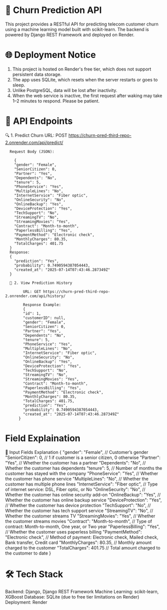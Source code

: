 # 🔁 Churn Prediction API
  This project provides a RESTful API for predicting telecom customer churn using a machine learning model built with scikit-learn. 
  The backend is powered by Django REST Framework and deployed on Render.
# 🌐 Deployment Notice
  1. This project is hosted on Render's free tier, which does not support persistent data storage.
  2. The app uses SQLite, which resets when the server restarts or goes to sleep.
  3. Unlike PostgreSQL, data will be lost after inactivity.
  4. When the web service is inactive, the first request after waking may take 1–2 minutes to respond. Please be patient.
# 🚀 API Endpoints
🔍 1. Predict Churn
      URL: POST https://churn-pred-third-repo-2.onrender.com/api/predict/
      
      Request Body (JSON):
      
        {
        "gender": "Female",
        "SeniorCitizen": 0,
        "Partner": "Yes",
        "Dependents": "No",
        "tenure": 5,
        "PhoneService": "Yes",
        "MultipleLines": "No",
        "InternetService": "Fiber optic",
        "OnlineSecurity": "No",
        "OnlineBackup": "Yes",
        "DeviceProtection": "Yes",
        "TechSupport": "No",
        "StreamingTV": "No",
        "StreamingMovies": "Yes",
        "Contract": "Month-to-month",
        "PaperlessBilling": "Yes",
        "PaymentMethod": "Electronic check",
        "MonthlyCharges": 80.35,
        "TotalCharges": 401.75
      }
      Response:
      {
        "prediction": "Yes",
        "probability": 0.7490594387054443,
        "created_at": "2025-07-14T07:43:46.287349Z"
      }
      
      📜 2. View Prediction History
      
            URL: GET https://churn-pred-third-repo-2.onrender.com/api/history/
      
            Response Example:
            {
            "id": 1,
            "customerID": null,
            "gender": "Female",
            "SeniorCitizen": 0,
            "Partner": "Yes",
            "Dependents": "No",
            "tenure": 5,
            "PhoneService": "Yes",
            "MultipleLines": "No",
            "InternetService": "Fiber optic",
            "OnlineSecurity": "No",
            "OnlineBackup": "Yes",
            "DeviceProtection": "Yes",
            "TechSupport": "No",
            "StreamingTV": "No",
            "StreamingMovies": "Yes",
            "Contract": "Month-to-month",
            "PaperlessBilling": "Yes",
            "PaymentMethod": "Electronic check",
            "MonthlyCharges": 80.35,
            "TotalCharges": 401.75,
            "prediction": "Yes",
            "probability": 0.7490594387054443,
            "created_at": "2025-07-14T07:43:46.287349Z"
          }
# Field Explaination
  🧾 Input Fields Explanation
  {
    "gender": "Female",             // Customer’s gender
    "SeniorCitizen": 0,            // 1 if customer is a senior citizen, 0 otherwise
    "Partner": "Yes",             // Whether the customer has a partner
    "Dependents": "No",          // Whether the customer has dependents
    "tenure": 5,                // Number of months the customer has stayed with the company
    "PhoneService": "Yes",     // Whether the customer has phone service
    "MultipleLines": "No",    // Whether the customer has multiple phone lines
    "InternetService": "Fiber optic", // Type of internet service: DSL, Fiber optic, or No
    "OnlineSecurity": "No",  // Whether the customer has online security add-on
    "OnlineBackup": "Yes", // Whether the customer has online backup service
    "DeviceProtection": "Yes", // Whether the customer has device protection
    "TechSupport": "No", // Whether the customer has tech support service
    "StreamingTV": "No", // Whether the customer streams TV
    "StreamingMovies": "Yes", // Whether the customer streams movies
    "Contract": "Month-to-month", // Type of contract: Month-to-month, One year, or Two year
    "PaperlessBilling": "Yes", // 	Whether the customer uses paperless billing
    "PaymentMethod": "Electronic check", // 	Method of payment: Electronic check, Mailed check, Bank transfer, Credit card
    "MonthlyCharges": 80.35, // Monthly amount charged to the customer
    "TotalCharges": 401.75 // Total amount charged to the customer to date
  }

    
# 🛠 Tech Stack
  Backend: Django, Django REST Framework
  Machine Learning: scikit-learn, XGBoost
  Database: SQLite (due to free tier limitations on Render)
  Deployment: Render
